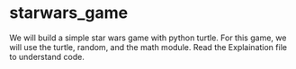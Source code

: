 # starwars_game
We will build a simple star wars game with python turtle. For this game, we will use the turtle, random, and the math module.
Read the Explaination file to understand code.
